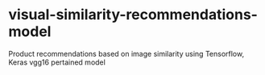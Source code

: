 # visual-similarity-recommendations-model
Product recommendations based on image similarity using Tensorflow, Keras vgg16 pertained model
